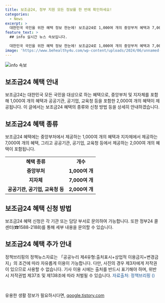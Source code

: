 ```yaml
---
title: 보조금24, 정부 지원 모든 정보를 한 번에 확인하세요!
categories:
  - News
excerpt: >
  대한민국 국민을 위한 혜택 정보 한눈에! 보조금24로 1,000여 개의 중앙부처 혜택과 7,000여 개의 지자체 혜택, 그리고 2,000여 개의 공공기관·공기업·교육청 등의 혜택을 확인하세요. 자세한 내용은 정부24 콜센터(☎15882188)로 문의하세요. 사진 이외의 정책브리핑 자료는 자유롭게 이용 가능하나 출처는 꼭 표기해야 합니다.
feature_text: >
  ## info 실시간 뉴스 속보입니다.

  대한민국 국민을 위한 혜택 정보 한눈에! 보조금24로 1,000여 개의 중앙부처 혜택과 7,000여 개의 지자체 혜택, 그리고 2,000여 개의 공공기관·공기업·교육청 등의 혜택을 확인하세요. 자세한 내용은 정부24 콜센터(☎15882188)로 문의하세요. 사진 이외의 정책브리핑 자료는 자유롭게 이용 가능하나 출처는 꼭 표기해야 합니다.
image: 'https://www.behealthy4u.com/wp-content/uploads/2024/06/unnamed-file.png'
---
```


<p><img src="https://www.behealthy4u.com/wp-content/uploads/2024/06/unnamed-file.png" alt="info 속보" /></p>

<h2 data-ke-size="size26">보조금24 혜택 안내</h2>

<p data-ke-size="size16">보조금24는 대한민국 모든 국민을 대상으로 하는 혜택으로, 중앙부처 및 지자체를 포함해 1,000여 개의 혜택과 공공기관, 공기업, 교육청 등을 포함한 2,000여 개의 혜택이 제공됩니다. 이 글에서는 보조금24 혜택의 종류와 신청 방법 등을 상세히 안내하겠습니다.</p>

<h2 data-ke-size="size24">보조금24 혜택 종류</h2>

<p data-ke-size="size16">보조금24 혜택에는 중앙부처에서 제공하는 1,000여 개의 혜택과 지자체에서 제공하는 7,000여 개의 혜택, 그리고 공공기관, 공기업, 교육청 등에서 제공하는 2,000여 개의 혜택이 포함됩니다.</p>

<table>
  <tr>
    <td style="text-align: center; height: 17px;"><b>혜택 종류</b></td>
    <td style="text-align: center; height: 17px;"><b>개수</b></td>
  </tr>
  <tr>
    <td style="text-align: center; height: 17px;"><b>중앙부처</b></td>
    <td style="text-align: center; height: 17px;"><b>1,000여 개</b></td>
  </tr>
  <tr>
    <td style="text-align: center; height: 17px;"><b>지자체</b></td>
    <td style="text-align: center; height: 17px;"><b>7,000여 개</b></td>
  </tr>
  <tr>
    <td style="text-align: center; height: 17px;"><b>공공기관, 공기업, 교육청 등</b></td>
    <td style="text-align: center; height: 17px;"><b>2,000여 개</b></td>
  </tr>
</table>

<h2 data-ke-size="size24">보조금24 혜택 신청 방법</h2>

<p data-ke-size="size16">보조금24 혜택 신청은 각 기관 또는 담당 부서로 문의하여 가능합니다. 또한 정부24 콜센터(☎1588-2188)를 통해 세부 내용을 문의할 수 있습니다.</p>

<h2 data-ke-size="size24">보조금24 혜택 추가 안내</h2>

<p data-ke-size="size16">정책브리핑의 정책뉴스자료는 「공공누리 제4유형:출처표시+상업적 이용금지+변경금지」의 조건에 따라 자유롭게 이용이 가능합니다. 다만, 사진의 경우 제3자에게 저작권이 있으므로 사용할 수 없습니다. 기사 이용 시에는 출처를 반드시 표기해야 하며, 위반 시 저작권법 제37조 및 제138조에 따라 처벌될 수 있습니다. <span style="color: #1a5490;">자료출처: 정책브리핑 ()</span></p>

<p data-ke-size="size16">&nbsp;</p>
유용한 생활 정보가 필요하시다면, <a href="https://qoogle.tistory.com" rel="dofollow">qoogle.tistory.com</a>


